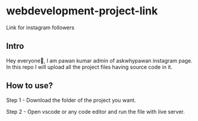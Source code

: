 # webdevelopment-project-link
Link for instagram followers
## Intro
Hey everyone👋, I am pawan kumar admin of askwhypawan instagram page. In this repo I will upload all the project files having source code in it.
## How to use?
Step 1 - Download the folder of the project you want. 

Step 2 - Open vscode or any code editor and run the file with live server.
